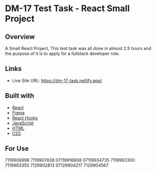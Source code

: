# DM-17 Test Task - React Small Project

## Overview

A Small React Project, This test task was all done in almost 2.5 hours and the purpose of it is to apply for a fullstack developer role.

## Links

- Live Site URL: https://dm-17-task.netlify.app/

## Built with

- [React](https://reactjs.org/)
- [Figma](https://www.figma.com/)
- [React Hooks](https://reactjs.org/docs/hooks-intro.html/)
- [JavaScript](https://developer.mozilla.org/en-US/docs/Web/JavaScript)
- [HTML](https://developer.mozilla.org/en-US/docs/Web/HTML)
- [CSS](https://developer.mozilla.org/en-US/docs/Web/CSS)

## For Use

7119906898
7119907838
07119916808
07119934735
7119963300
7119963355
7129902813
07129904217
7129904567
